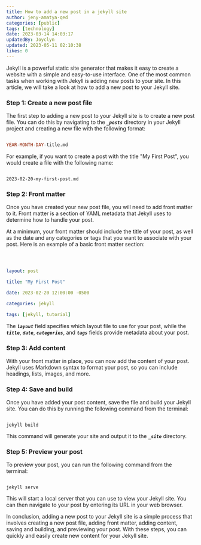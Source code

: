 ```yaml
---
title: How to add a new post in a jekyll site
author: jeny-amatya-qed
categories: [public]
tags: [technology]
date: 2023-03-14 14:03:17
updatedBy: Joyclyn
updated: 2023-05-11 02:10:38
likes: 0
---
```


Jekyll is a powerful static site generator that makes it easy to create a website with a simple and easy-to-use interface. One of the most common tasks when working with Jekyll is adding new posts to your site. In this article, we will take a look at how to add a new post to your Jekyll site.

### Step 1: Create a new post file

The first step to adding a new post to your Jekyll site is to create a new post file. You can do this by navigating to the ***`_posts`*** directory in your Jekyll project and creating a new file with the following format:

```sql

YEAR-MONTH-DAY-title.md
```

For example, if you want to create a post with the title "My First Post", you would create a file with the following name:

```

2023-02-20-my-first-post.md
```

### Step 2: Front matter

Once you have created your new post file, you will need to add front matter to it. Front matter is a section of YAML metadata that Jekyll uses to determine how to handle your post.

At a minimum, your front matter should include the title of your post, as well as the date and any categories or tags that you want to associate with your post. Here is an example of a basic front matter section:

```yaml



layout: post

title: "My First Post"

date: 2023-02-20 12:00:00 -0500

categories: jekyll

tags: [jekyll, tutorial]


```

The ***`layout`*** field specifies which layout file to use for your post, while the ***`title`***, ***`date`***, ***`categories`***, and ***`tags`*** fields provide metadata about your post.

### Step 3: Add content

With your front matter in place, you can now add the content of your post. Jekyll uses Markdown syntax to format your post, so you can include headings, lists, images, and more.

### Step 4: Save and build

Once you have added your post content, save the file and build your Jekyll site. You can do this by running the following command from the terminal:

```

jekyll build
```

This command will generate your site and output it to the ***`_site`*** directory.

### Step 5: Preview your post

To preview your post, you can run the following command from the terminal:

```

jekyll serve
```

This will start a local server that you can use to view your Jekyll site. You can then navigate to your post by entering its URL in your web browser.

In conclusion, adding a new post to your Jekyll site is a simple process that involves creating a new post file, adding front matter, adding content, saving and building, and previewing your post. With these steps, you can quickly and easily create new content for your Jekyll site.